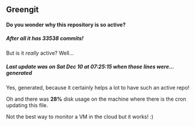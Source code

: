 ## Greengit

#### Do you wonder why this repository is so active?

##### After all it has 33538 commits!

But is it *really* active? Well...

##### Last update was on Sat Dec 10 at 07:25:15 when those lines were... generated

Yes, generated, because it certainly helps a lot to have such an active repo!

Oh and there was **28%** disk usage on the machine
where there is the cron updating this file.

Not the best way to monitor a VM in the cloud but it works! :)
